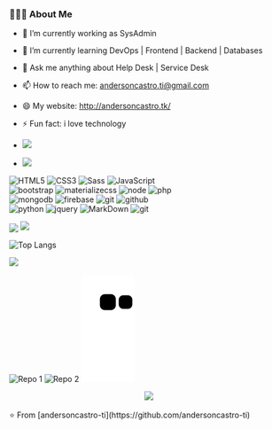 
<h3> 👨🏻‍💻 About Me </h3>

- 🔭 I’m currently working as SysAdmin
- 🌱 I’m currently learning DevOps | Frontend | Backend | Databases
- 💬 Ask me anything about Help Desk | Service Desk
- 📫 How to reach me: andersoncastro.ti@gmail.com
- 😄 My website: http://andersoncastro.tk/
- ⚡ Fun fact: i love technology


- <a href="https://www.linkedin.com/in/anderson-sousa-de-castro-771224160/"><img src="https://img.shields.io/badge/LinkedIn-0077B5?style=for-the-badge&logo=linkedin&logoColor=white"/></a>
- <a href="http://andersoncastro.tk/"><img height="30px" src="https://img.shields.io/badge/My%20Website:%20andersoncastro.tk-0078D4?style=for-the-badge&logo=google%20chrome&logoColor=white"/></a>


![HTML5](https://img.shields.io/badge/html%205-grey?style=for-the-badge&logo=html5&logoColor=white&labelColor=0078D4)
![CSS3](https://img.shields.io/badge/css%203-grey?style=for-the-badge&logo=css3&logoColor=white&labelColor=0078D4)
![Sass](https://img.shields.io/badge/sass-grey?style=for-the-badge&logo=sass&logoColor=white&labelColor=0078D4)
![JavaScript](https://img.shields.io/badge/-JavaScript-grey?style=for-the-badge&logo=javascript&logoColor=white&labelColor=0078D4)
<br>
![bootstrap](https://img.shields.io/badge/-bootstrap-grey?style=for-the-badge&logo=bootstrap&logoColor=white&labelColor=0078D4)
![materializecss](https://img.shields.io/badge/Materialize%20css-grey?style=for-the-badge&logo=google&logoColor=white&labelColor=0078D4)
![node](https://img.shields.io/badge/-node-grey?style=for-the-badge&logo=node.js&logoColor=white&labelColor=0078D4)
![php](https://img.shields.io/badge/-php-grey?style=for-the-badge&logo=php&logoColor=white&labelColor=0078D4)
<br>
![mongodb](https://img.shields.io/badge/-mongodb-grey?style=for-the-badge&logo=mongodb&logoColor=white&labelColor=0078D4)
![firebase](https://img.shields.io/badge/-firebase-grey?style=for-the-badge&logo=firebase&logoColor=white&labelColor=0078D4)
![git](https://img.shields.io/badge/-git-grey?style=for-the-badge&logo=git&logoColor=white&labelColor=0078D4)
![github](https://img.shields.io/badge/-github-grey?style=for-the-badge&logo=github&logoColor=white&labelColor=0078D4)
<br>
![python](https://img.shields.io/badge/-python-grey?style=for-the-badge&logo=python&logoColor=white&labelColor=0078D4)
![jquery](https://img.shields.io/badge/-jquery-grey?style=for-the-badge&logo=jquery&logoColor=white&labelColor=0078D4)
![MarkDown](https://img.shields.io/badge/-Markdown-grey?style=for-the-badge&logo=Markdown&logoColor=white&labelColor=0078D4)
![git](https://img.shields.io/badge/-git-grey?style=for-the-badge&logo=git&logoColor=white&labelColor=0078D4)


<img align="center" src="https://github.com/andersoncastro-ti/andersoncastro-ti/blob/master/assets/git.png?raw=true"/>

<img src="https://github-readme-stats.vercel.app/api?username=andersoncastro-ti&show_icons=true&theme=radical&title_color=0078D4&text_color=fff&icon_color=0078D4">

![Top Langs](https://github-readme-stats.vercel.app/api/top-langs/?username=andersoncastro-ti&theme=radical&title_color=0078D4&text_color=fff)

<img src="https://github.com/andersoncastro-ti/andersoncastro-ti/blob/master/assets/repo.png?raw=true">

![Repo 1](https://github-readme-stats.vercel.app/api/pin/?username=andersoncastro-ti&repo=sprintnote&show_icons=true&theme=radical&title_color=0078D4&text_color=fff&icon_color=0078D4)
![Repo 2](https://github-readme-stats.vercel.app/api/pin/?username=andersoncastro-ti&repo=covid-chatbot&show_icons=true&theme=radical&title_color=0078D4&text_color=fff&icon_color=0078D4)
![Snake animation](https://github.com/rafaballerini/rafaballerini/blob/output/github-contribution-grid-snake.svg)

<p align="center">
<img src="https://visitor-badge.laobi.icu/badge?page_id=andersoncastro-ti" id="counter">
</p>
⭐️ From [andersoncastro-ti](https://github.com/andersoncastro-ti)
